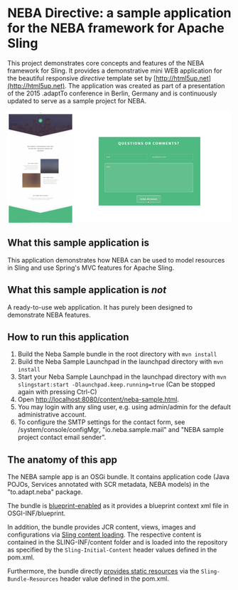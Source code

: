 # NEBA Directive: a sample application for the NEBA framework for Apache Sling
This project demonstrates core concepts and features of the NEBA framework for Sling. 
It provides a demonstrative mini WEB application for the beautiful responsive _directive_ template set by [http://html5up.net](http://html5up.net). 
The application was created as part of a presentation of the 2015 .adaptTo conference in Berlin, Germany and is continuously updated to serve as a sample project for NEBA.

![NEBA Directive: A sample application for NEBA for Sling](README/intro.png)

## What this sample application is
This application demonstrates how NEBA can be used to model resources in Sling and use Spring's MVC features for Apache Sling.

## What this sample application is _not_ 
A ready-to-use web application. It has purely been designed to demonstrate NEBA features.
 
## How to run this application
1. Build the Neba Sample bundle in the root directory with `mvn install`
2. Build the Neba Sample Launchpad in the launchpad directory with `mvn install`
3. Start your Neba Sample Launchpad in the launchpad directory with `mvn slingstart:start -Dlaunchpad.keep.running=true` (Can be stopped again with pressing Ctrl-C)
5. Open [http://localhost:8080/content/neba-sample.html](http://localhost:8080/content/neba-sample.html).
6. You may login with any sling user, e.g. using admin/admin for the default administrative account.
7. To configure the SMTP settings for the contact form, see /system/console/configMgr, "io.neba.sample.mail" and "NEBA sample project contact email sender".
 
## The anatomy of this app
The NEBA sample app is an OSGi bundle. It contains application code (Java POJOs, Services annotated with SCR metadata, NEBA models) in the "to.adapt.neba" package.

The bundle is [blueprint-enabled](http://www.eclipse.org/gemini/blueprint/) as it provides a blueprint context xml file in OSGI-INF/blueprint.

In addition, the bundle provides JCR content, views, images and configurations via [Sling content loading](https://sling.apache.org/documentation/bundles/content-loading-jcr-contentloader.html).
The respective content is contained in the SLING-INF/content folder and is loaded into the repository as specified by the `Sling-Initial-Content` header values defined in the pom.xml.

Furthermore, the bundle directly [provides static resources](https://sling.apache.org/documentation/bundles/bundle-resources-extensions-bundleresource.html) via the `Sling-Bundle-Resources` header value defined in the pom.xml. 